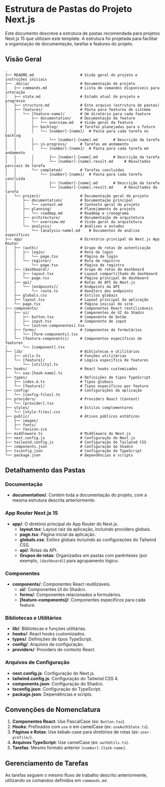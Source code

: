 # Estrutura de Pastas do Projeto Next.js

Este documento descreve a estrutura de pastas recomendada para projetos Next.js 15 que utilizam este template. A estrutura foi projetada para facilitar a organização de documentação, tarefas e features do projeto.

## Visão Geral

```
.
├── README.md                     # Visão geral do projeto e instruções iniciais
├── .docia/                       # Documentação do projeto
│   ├── commands.md               # Lista de comandos disponíveis para interação
│   ├── state.md                  # Estado atual do projeto e progresso
│   ├── structure.md              # Este arquivo (estrutura de pastas)
│   ├── features/                 # Pasta para features do sistema
│   │   └── [feature-name]/       # Um diretório para cada feature
│   │       ├── documentation/    # Documentação da feature
│   │       │   └── overview.md   # Visão geral da feature
│   │       ├── backlog/          # Tarefas planejadas para o futuro
│   │       │   └── [number]-[name]/  # Pasta para cada tarefa no backlog
│   │       │       └── [number]-[name].md       # Descrição da tarefa
│   │       ├── in-progress/      # Tarefas em andamento
│   │       │   └── [number]-[name]/  # Pasta para cada tarefa em andamento
│   │       │       ├── [number]-[name].md       # Descrição da tarefa
│   │       │       └── [number]-[name].result.md     # Resultados parciais da tarefa
│   │       └── completed/        # Tarefas concluídas
│   │           └── [number]-[name]/  # Pasta para cada tarefa concluída
│   │               ├── [number]-[name].md       # Descrição da tarefa
│   │               └── [number]-[name].result.md     # Resultados da tarefa
│   └── project/                  # Documentação geral do projeto
│       ├── documentation/        # Documentação principal
│       │   └── context.md        # Contexto geral do projeto
│       ├── planning/             # Planejamento do projeto
│       │   └── roadmap.md        # Roadmap e cronograma
│       ├── architecture/         # Documentação de arquitetura
│       │   └── overview.md       # Visão geral da arquitetura
│       └── analysis/             # Análises e estudos
│           └── [analysis-name].md    # Documentos de análise específicos
├── app/                          # Diretório principal do Next.js App Router
│   ├── (auth)/                   # Grupo de rotas de autenticação
│   │   ├── login/                # Rota de login
│   │   │   └── page.tsx          # Página de login
│   │   └── register/             # Rota de registro
│   │       └── page.tsx          # Página de registro
│   ├── (dashboard)/              # Grupo de rotas do dashboard
│   │   ├── layout.tsx            # Layout compartilhado do dashboard
│   │   └── page.tsx              # Página principal do dashboard
│   ├── api/                      # Rotas de API do Next.js
│   │   └── [endpoints]/          # Endpoints da API
│   │       └── route.ts          # Handlers dos endpoints
│   ├── globals.css               # Estilos globais
│   ├── layout.tsx                # Layout principal da aplicação
│   └── page.tsx                  # Página inicial do site
├── components/                   # Componentes React reutilizáveis
│   ├── ui/                       # Componentes de UI do Shadcn
│   │   ├── button.tsx            # Componente de botão
│   │   ├── input.tsx             # Componente de input
│   │   └── [outros-componentes].tsx
│   ├── forms/                    # Componentes de formulários
│   │   └── [form-components].tsx
│   └── [feature-components]/     # Componentes específicos de features
│       └── [component].tsx
├── lib/                          # Bibliotecas e utilitários
│   ├── utils.ts                  # Funções utilitárias
│   └── [feature]/                # Lógica específica de features
│       └── [utility].ts
├── hooks/                        # React hooks customizados
│   └── use-[hook-name].ts
├── types/                        # Definições de tipos TypeScript
│   ├── index.d.ts                # Tipos globais
│   └── [feature]/                # Tipos específicos por feature
├── config/                       # Configurações da aplicação
│   └── [config-files].ts
├── providers/                    # Providers React (Context)
│   └── [provider].tsx
├── styles/                       # Estilos complementares
│   └── [style-files].css
├── public/                       # Ativos públicos estáticos
│   ├── images/
│   ├── fonts/
│   └── favicon.ico
├── middleware.ts                 # Middleware do Next.js
├── next.config.js                # Configuração do Next.js
├── tailwind.config.js            # Configuração do Tailwind CSS
├── components.json               # Configuração do Shadcn
├── tsconfig.json                 # Configuração do TypeScript
└── package.json                  # Dependências e scripts
```

## Detalhamento das Pastas

### Documentação

- **documentation/**: Contém toda a documentação do projeto, com a mesma estrutura descrita anteriormente.

### App Router Next.js 15

- **app/**: O diretório principal do App Router do Next.js.
  - **layout.tsx**: Layout raiz da aplicação, incluindo providers globais.
  - **page.tsx**: Página inicial da aplicação.
  - **globals.css**: Estilos globais incluindo as configurações do Tailwind CSS.
  - **api/**: Rotas da API.
  - **Grupos de rotas**: Organizados em pastas com parênteses (por exemplo, `(dashboard)`) para agrupamento lógico.

### Componentes

- **components/**: Componentes React reutilizáveis.
  - **ui/**: Componentes UI do Shadcn.
  - **forms/**: Componentes relacionados a formulários.
  - **[feature-components]/**: Componentes específicos para cada feature.

### Bibliotecas e Utilitários

- **lib/**: Bibliotecas e funções utilitárias.
- **hooks/**: React hooks customizados.
- **types/**: Definições de tipos TypeScript.
- **config/**: Arquivos de configuração.
- **providers/**: Providers de contexto React.

### Arquivos de Configuração

- **next.config.js**: Configuração do Next.js.
- **tailwind.config.js**: Configuração do Tailwind CSS 4.
- **components.json**: Configuração do Shadcn.
- **tsconfig.json**: Configuração do TypeScript.
- **package.json**: Dependências e scripts.

## Convenções de Nomenclatura

1. **Componentes React**: Use PascalCase (ex: `Button.tsx`).
2. **Hooks**: Prefixados com `use` e em camelCase (ex: `useAuthState.ts`).
3. **Páginas e Rotas**: Use kebab-case para diretórios de rotas (ex: `user-profile/`).
4. **Arquivos TypeScript**: Use camelCase (ex: `authUtils.ts`).
5. **Tarefas**: Mesmo formato anterior `[number]-[task-name]`.

## Gerenciamento de Tarefas

As tarefas seguem o mesmo fluxo de trabalho descrito anteriormente, utilizando os comandos definidos em `commands.md`. 